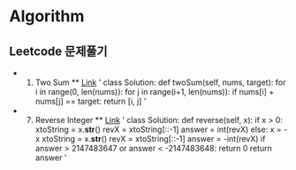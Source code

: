 # Algorithm
## Leetcode 문제풀기
* 1. Two Sum
** [Link](https://leetcode.com/problems/two-sum/)
'
class Solution:
   def twoSum(self, nums, target):
       for i in range(0, len(nums)):
           for j in range(i+1, len(nums)):
               if nums[i] + nums[j] == target:
                   return [i, j]
'
  
* 7. Reverse Integer
** [Link](https://leetcode.com/problems/reverse-integer/)
'
class Solution:
   def reverse(self, x):
       if x > 0:
           xtoString = x.__str__()
           revX = xtoString[::-1]
           answer = int(revX)
       else:
           x = -x
           xtoString = x.__str__()
           revX = xtoString[::-1]
           answer = -int(revX)
       if answer > 2147483647 or answer < -2147483648:
           return 0
       return answer
'
